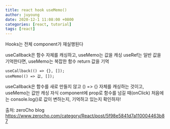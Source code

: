 ```yaml
---
title: react hook useMemo()
author: juyoung
date: 2020-12-1 11:08:00 +0800
categories: [react, tutorial]
tags: [react]
---
```


Hooks는 전체 component가 재실행된다

 useCallback은 함수 자체를 캐싱하고, useMemo는 값을 캐싱 
 useRef는 일반 값을 기억한다면, useMemo는 복잡한 함수 return 값을 기억 
 
```
useCallback(() => {}, []);
useMemo(() => 값, []);

```
 useCallback은 함수를 새로 만들지 않고 () => {} 자체를 캐싱하는 것이고, useMemo는 값만 캐싱 
 자식 component에 prop로 함수를 넘길 때(onClick) 
 처음에는 console.log()로 값이 변하는지, 기억하고 있는지 확인하자!  
 
출처: zeroCho blog <https://www.zerocho.com/category/React/post/5f98e5841d7a110004463b87>